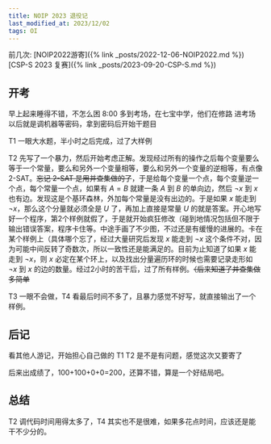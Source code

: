 ```yaml
---
title: NOIP 2023 退役记
last_modified_at: 2023/12/02
tags: OI
---
```


前几次: [NOIP2022游寄]({% link _posts/2022-12-06-NOIP2022.md %}) [CSP-S 2023 复赛]({% link _posts/2023-09-20-CSP-S.md %})

## 开考
早上起来睡得不错，不怎么困
8:00 多到考场，在七宝中学，他们在修路
进考场以后就是调机器等密码，拿到密码后开始干题目

T1 一眼大水题，半小时之后完成，过了大样例

T2 先写了一个暴力，然后开始考虑正解。发现经过所有的操作之后每个变量要么等于一个常量，要么和另外一个变量相等，要么和另外一个变量的逆相等，有点像 2-SAT。~~忘记 2-SAT 是用并查集做的了~~，于是给每个变量一个点，每个变量逆一个点，每个常量一个点，如果有 $A=B$ 就建一条 $A$ 到 $B$ 的单向边，然后 $\neg x$ 到 $x$ 也有边。发现这是个基环森林，外加每个常量是没有出边的。于是如果 $x$ 能走到 $\neg x$，那么这个分量就必须全是 $U$ 了，再加上直接是常量 $U$ 的就是答案。开心地写好一个程序，第2个样例就假了，于是就开始疯狂修改（碰到地情况包括但不限于输出错误答案，程序卡住等。中途手画了不少图，不过还是有缓慢的进展的。卡在某个样例上（具体哪个忘了，经过大量研究后发现 $x$ 能走到 $\neg x$ 这个条件不对，因为可能中间反转了奇数次，所以一致性还是能满足的。目前为止知道了如果 $x$ 能走到 $\neg x$，则 $x$ 必定在某个环上，以及找出分量遍历环的时候也需要记录走形如 $\neg x$ 到 $x$ 的边的数量。经过2小时的苦干后，过了所有样例。~~（后来知道了并查集做多简单~~

T3 一眼不会做，T4 看最后时间不多了，且暴力感觉不好写，就直接输出了一个样例。

## 后记
看其他人游记，开始担心自己做的 T1 T2 是不是有问题，感觉这次又要寄了

后来出成绩了，100+100+0+0=200，还算不错，算是一个好结局吧。

## 总结
T2 调代码时间用得太多了，T4 其实也不是很难，如果多花点时间，应该还是能干不少分的。
